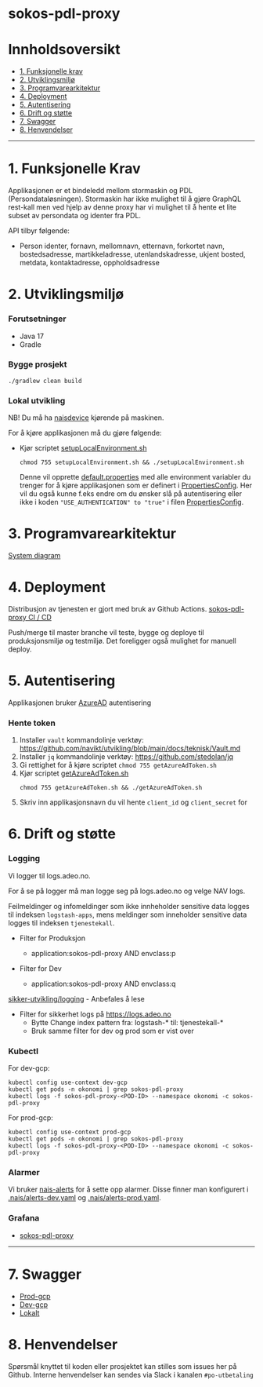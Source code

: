 # sokos-pdl-proxy

# Innholdsoversikt

* [1. Funksjonelle krav](#1-funksjonelle-krav)
* [2. Utviklingsmiljø](#2-utviklingsmiljø)
* [3. Programvarearkitektur](#3-programvarearkitektur)
* [4. Deployment](#4-deployment)
* [5. Autentisering](#5-autentisering)
* [6. Drift og støtte](#6-drift-og-støtte)
* [7. Swagger](#7-swagger)
* [8. Henvendelser](#8-henvendelser)
---

# 1. Funksjonelle Krav

Applikasjonen er et bindeledd mellom stormaskin og PDL (Persondataløsningen). Stormaskin har ikke mulighet til å gjøre
GraphQL rest-kall men ved hjelp av denne proxy har vi mulighet til å hente et lite subset av persondata og identer fra
PDL.

API tilbyr følgende:

- Person identer, fornavn, mellomnavn, etternavn, forkortet navn, bostedsadresse, martikkeladresse, utenlandskadresse,
  ukjent bosted, metdata, kontaktadresse, oppholdsadresse

# 2. Utviklingsmiljø

### Forutsetninger

* Java 17
* Gradle

### Bygge prosjekt

`./gradlew clean build`

### Lokal utvikling

NB! Du må ha [naisdevice](https://docs.nais.io/device/) kjørende på maskinen.

For å kjøre applikasjonen må du gjøre følgende:

- Kjør scriptet [setupLocalEnvironment.sh](setupLocalEnvironment.sh)
     ```
     chmod 755 setupLocalEnvironment.sh && ./setupLocalEnvironment.sh
     ```
  Denne vil opprette [default.properties](defaults.properties) med alle environment variabler du trenger for å kjøre
  applikasjonen som er definert
  i [PropertiesConfig](src/main/kotlin/no/nav/sokos/pdl/proxy/config/PropertiesConfig.kt).
  Her vil du også kunne f.eks endre om du ønsker slå på autentisering eller ikke i
  koden `"USE_AUTHENTICATION" to "true"` i
  filen [PropertiesConfig](src/main/kotlin/no/nav/sokos/pdl/proxy/config/PropertiesConfig.kt).

# 3. Programvarearkitektur

[System diagram](./dokumentasjon/system-diagram.md)

# 4. Deployment

Distribusjon av tjenesten er gjort med bruk av Github Actions.
[sokos-pdl-proxy CI / CD](https://github.com/navikt/sokos-pdl-proxy/actions)

Push/merge til master branche vil teste, bygge og deploye til produksjonsmiljø og testmiljø.
Det foreligger også mulighet for manuell deploy.

# 5. Autentisering

Applikasjonen bruker [AzureAD](https://docs.nais.io/security/auth/azure-ad/) autentisering

### Hente token

1. Installer `vault` kommandolinje verktøy: https://github.com/navikt/utvikling/blob/main/docs/teknisk/Vault.md
2. Installer `jq` kommandolinje verktøy: https://github.com/stedolan/jq
3. Gi rettighet for å kjøre scriptet `chmod 755 getAzureAdToken.sh`
4. Kjør scriptet [getAzureAdToken.sh](getAzureAdToken.sh)
      ```
      chmod 755 getAzureAdToken.sh && ./getAzureAdToken.sh
      ```
4. Skriv inn applikasjonsnavn du vil hente `client_id` og `client_secret` for

# 6. Drift og støtte

### Logging

Vi logger til logs.adeo.no.

For å se på logger må man logge seg på logs.adeo.no og velge NAV logs.

Feilmeldinger og infomeldinger som ikke innheholder sensitive data logges til indeksen `logstash-apps`, mens meldinger
som inneholder sensitive data logges til indeksen `tjenestekall`.

- Filter for Produksjon
    * application:sokos-pdl-proxy AND envclass:p

- Filter for Dev
    * application:sokos-pdl-proxy AND envclass:q

[sikker-utvikling/logging](https://sikkerhet.nav.no/docs/sikker-utvikling/logging) - Anbefales å lese
- Filter for sikkerhet logs på https://logs.adeo.no
    * Bytte Change index pattern fra: logstash-* til: tjenestekall-*
    * Bruk samme filter for dev og prod som er vist over

### Kubectl

For dev-gcp:

```shell script
kubectl config use-context dev-gcp
kubectl get pods -n okonomi | grep sokos-pdl-proxy
kubectl logs -f sokos-pdl-proxy-<POD-ID> --namespace okonomi -c sokos-pdl-proxy
```

For prod-gcp:

```shell script
kubectl config use-context prod-gcp
kubectl get pods -n okonomi | grep sokos-pdl-proxy
kubectl logs -f sokos-pdl-proxy-<POD-ID> --namespace okonomi -c sokos-pdl-proxy
```

### Alarmer

Vi bruker [nais-alerts](https://doc.nais.io/observability/alerts) for å sette opp alarmer. 
Disse finner man konfigurert i [.nais/alerts-dev.yaml](.nais/alerts-dev.yaml) og [.nais/alerts-prod.yaml](.nais/alerts-prod.yaml).

### Grafana

- [sokos-pdl-proxy](https://grafana.nais.io/d/ytprGMj7z/sokos-pdl-proxy?orgId=1&refresh=30s)

---

# 7. Swagger

- [Prod-gcp](https://sokos-pdl-proxy.intern.nav.no/api/pdl-proxy/v1/docs)
- [Dev-gcp](https://sokos-pdl-proxy.intern.dev.nav.no/api/pdl-proxy/v1/docs)
- [Lokalt](http://0.0.0.0:8080/api/pdl-proxy/v1/docs)

# 8. Henvendelser

Spørsmål knyttet til koden eller prosjektet kan stilles som issues her på Github.
Interne henvendelser kan sendes via Slack i kanalen `#po-utbetaling`